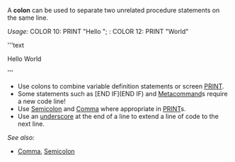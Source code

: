 A **colon** can be used to separate two unrelated procedure statements on the same line.


*Usage:* COLOR 10: PRINT "Hello "; : COLOR 12: PRINT "World"


'''text


Hello World

'''



* Use colons to combine variable definition statements or screen [PRINT](PRINT).
* Some statements such as [END IF](END IF) and [Metacommand](Metacommand)s require a new code line!
* Use [Semicolon](Semicolon) and [Comma](Comma) where appropriate in [PRINT](PRINT)s.
* Use an [underscore](underscore) at the end of a line to extend a line of code to the next line.


*See also:*

* [Comma](Comma), [Semicolon](Semicolon)




